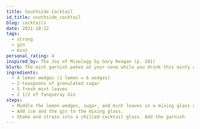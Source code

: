 ```yaml
---
title: Southside Cocktail
id_title: southside_cocktail
blog: cocktails
date: 2021-10-22
tags:
  - strong
  - gin
  - mint
personal_rating: 4
inspired_by: The Joy of Mixology by Gary Reagan (p. 281)
blurb: The mint garnish pokes at your nose while you drink this minty cocktail. If you like mint with your mint for more mint per square mint then this is the cocktail for you.
ingredients:
  - 4 lemon wedges (1 lemon = 6 wedges)
  - 2 teaspoons of granulated sugar
  - 5 fresh mint leaves
  - 2 1/2 of Tanqueray Gin
steps:
  - Muddle the lemon wedges, sugar, and mint leaves in a mixing glass until the sugar is completely dissolved, all the juice is extracted from the lemons, and the mint is thoroughly integrated into the juice.
  - Add ice and the gin to the mixing glass.
  - Shake and strain into a chilled cocktail glass. Add the garnish.
---
```

